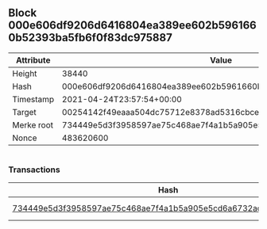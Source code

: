 ## Block 000e606df9206d6416804ea389ee602b5961660b52393ba5fb6f0f83dc975887

Attribute | Value
--- | ---
Height | 38440
Hash | 000e606df9206d6416804ea389ee602b5961660b52393ba5fb6f0f83dc975887
Timestamp | 2021-04-24T23:57:54+00:00
Target | 00254142f49eaaa504dc75712e8378ad5316cbcead634704b3734b6271167cc4
Merke root | 734449e5d3f3958597ae75c468ae7f4a1b5a905e5cd6a6732ac4a9c9f615cc29
Nonce | 483620600

```

```

### Transactions

Hash | Amount
--- | ---
[734449e5d3f3958597ae75c468ae7f4a1b5a905e5cd6a6732ac4a9c9f615cc29](734449e5d3f3958597ae75c468ae7f4a1b5a905e5cd6a6732ac4a9c9f615cc29.md) | 10.00000000 SKEPTI 
